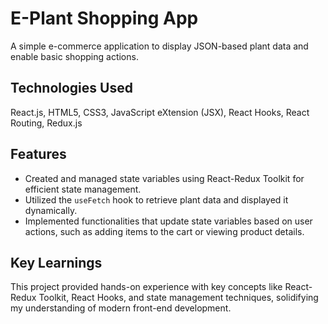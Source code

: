 # E-Plant Shopping App
A simple e-commerce application to display JSON-based plant data and enable basic shopping actions.
## Technologies Used
React.js, HTML5, CSS3, JavaScript eXtension (JSX), React Hooks, React Routing, Redux.js 
## Features
- Created and managed state variables using React-Redux Toolkit for efficient state management.
- Utilized the `useFetch` hook to retrieve plant data and displayed it dynamically.
- Implemented functionalities that update state variables based on user actions, such as adding items to the cart or viewing product details.
## Key Learnings
This project provided hands-on experience with key concepts like React-Redux Toolkit, React Hooks, and state management techniques, solidifying my understanding of modern front-end development.
